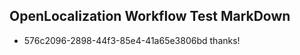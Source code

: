 ## OpenLocalization Workflow Test MarkDown
* 576c2096-2898-44f3-85e4-41a65e3806bd thanks!

<!--HONumber=Sep16_HO1-->


